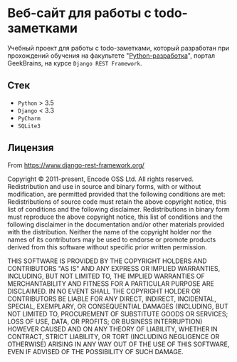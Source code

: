 # Веб-сайт для работы с todo-заметками

Учебный проект для работы с todo-заметками, который разработан при прохождений обучения на факультете
"[Python-разработка](https://gb.ru/geek_university/python)",
портал GeekBrains, на курсе `Django REST Framework`.

## Стек

* `Python` > 3.5
* `Django` < 3.3
* `PyCharm`
* `SQLite3`

## Лицензия
From https://www.django-rest-framework.org/

Copyright © 2011-present, Encode OSS Ltd. All rights reserved.
Redistribution and use in source and binary forms, with or without modification, are permitted provided
 that the following conditions are met:
Redistributions of source code must retain the above copyright notice, this list of conditions and
 the following disclaimer.
Redistributions in binary form must reproduce the above copyright notice, this list of conditions and
 the following disclaimer in the documentation and/or other materials provided with the distribution.
Neither the name of the copyright holder nor the names of its contributors may be used to endorse or
 promote products derived from this software without specific prior written permission.

THIS SOFTWARE IS PROVIDED BY THE COPYRIGHT HOLDERS AND CONTRIBUTORS "AS IS" AND ANY EXPRESS OR
 IMPLIED WARRANTIES, INCLUDING, BUT NOT LIMITED TO, THE IMPLIED WARRANTIES OF MERCHANTABILITY AND
 FITNESS FOR A PARTICULAR PURPOSE ARE DISCLAIMED. IN NO EVENT SHALL THE COPYRIGHT HOLDER OR
 CONTRIBUTORS BE LIABLE FOR ANY DIRECT, INDIRECT, INCIDENTAL, SPECIAL, EXEMPLARY, OR
 CONSEQUENTIAL DAMAGES (INCLUDING, BUT NOT LIMITED TO, PROCUREMENT OF SUBSTITUTE GOODS OR SERVICES;
 LOSS OF USE, DATA, OR PROFITS; OR BUSINESS INTERRUPTION) HOWEVER CAUSED AND ON ANY THEORY OF LIABILITY,
 WHETHER IN CONTRACT, STRICT LIABILITY, OR TORT (INCLUDING NEGLIGENCE OR OTHERWISE) ARISING IN ANY
 WAY OUT OF THE USE OF THIS SOFTWARE, EVEN IF ADVISED OF THE POSSIBILITY OF SUCH DAMAGE.

